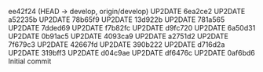 ee42f24 (HEAD -> develop, origin/develop) UP2DATE
6ea2ce2 UP2DATE
a52235b UP2DATE
78b65f9 UP2DATE
13d922b UP2DATE
781a565 UP2DATE
7dded69 UP2DATE
f7b82fc UP2DATE
d9fc720 UP2DATE
6a50d31 UP2DATE
0b91ac5 UP2DATE
4093ca9 UP2DATE
a2751d2 UP2DATE
7f679c3 UP2DATE
42667fd UP2DATE
390b222 UP2DATE
d716d2a UP2DATE
319bff3 UP2DATE
d04c9ae UP2DATE
df6476c UP2DATE
0af6bd6 Initial commit
